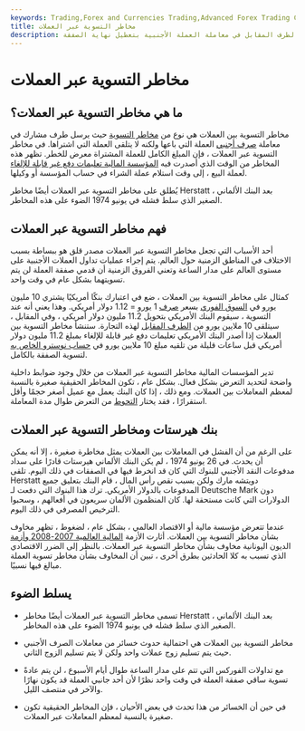 ```yaml
---
keywords: Trading,Forex and Currencies Trading,Advanced Forex Trading Concepts,Advanced Concepts
title: مخاطر التسوية عبر العملات
description: مخاطر التسوية بين العملات هي مخاطر عدم قيام الطرف المقابل في معاملة العملة الأجنبية بتعطيل نهاية الصفقة.
---
```


# مخاطر التسوية عبر العملات
## ما هي مخاطر التسوية عبر العملات؟

مخاطر التسوية بين العملات هي نوع من [مخاطر التسوية](/settlementrisk) حيث يرسل طرف مشارك في معاملة [صرف أجنبي](/foreign-exchange) العملة التي باعها ولكنه لا يتلقى العملة التي اشتراها. في مخاطر التسوية عبر العملات ، فإن المبلغ الكامل للعملة المشتراة معرض للخطر. تظهر هذه المخاطر من الوقت الذي أصدرت فيه [المؤسسة المالية تعليمات دفع غير قابلة للإلغاء](/financialinstitution) لعملة البيع ، إلى وقت استلام عملة الشراء في حساب المؤسسة أو وكيلها.

يُطلق على مخاطر التسوية عبر العملات أيضًا مخاطر Herstatt ، بعد البنك الألماني الصغير الذي سلط فشله في يونيو 1974 الضوء على هذه المخاطر.

## فهم مخاطر التسوية عبر العملات

أحد الأسباب التي تجعل مخاطر التسوية عبر العملات مصدر قلق هو ببساطة بسبب الاختلاف في المناطق الزمنية حول العالم. يتم إجراء عمليات تداول العملات الأجنبية على مستوى العالم على مدار الساعة وتعني الفروق الزمنية أن قدمي صفقة العملة لن يتم تسويتهما بشكل عام في وقت واحد.

كمثال على مخاطر التسوية بين العملات ، ضع في اعتبارك بنكًا أمريكيًا يشتري 10 مليون يورو في [السوق الفوري](/spotmarket) بسعر [صرف](/exchangerate) 1 يورو = 1.12 دولار أمريكي. وهذا يعني أنه عند التسوية ، سيقوم البنك الأمريكي بتحويل 11.2 مليون دولار أمريكي ، وفي المقابل ، سيتلقى 10 ملايين يورو من [الطرف المقابل](/counterparty) لهذه التجارة. ستنشأ مخاطر التسوية بين العملات إذا أصدر البنك الأمريكي تعليمات دفع غير قابلة للإلغاء بمبلغ 11.2 مليون دولار أمريكي قبل ساعات قليلة من تلقيه مبلغ 10 ملايين يورو في [حساب نوسترو الخاص به](/nostroaccount) لتسوية الصفقة بالكامل.

تدير المؤسسات المالية مخاطر التسوية عبر العملات من خلال وجود ضوابط داخلية واضحة لتحديد التعرض بشكل فعال. بشكل عام ، تكون المخاطر الحقيقية صغيرة بالنسبة لمعظم المعاملات بين العملات. ومع ذلك ، إذا كان البنك يعمل مع عميل أصغر حجمًا وأقل استقرارًا ، فقد يختار [التحوط](/hedge) من التعرض طوال مدة المعاملة.

## بنك هيرستات ومخاطر التسوية عبر العملات

على الرغم من أن الفشل في المعاملات بين العملات يمثل مخاطرة صغيرة ، إلا أنه يمكن أن يحدث. في 26 يونيو 1974 ، لم يكن البنك الألماني هيرستات قادرًا على سداد مدفوعات النقد الأجنبي للبنوك التي كان قد انخرط فيها في الصفقات في ذلك اليوم. تلقى Herstatt دويتشه مارك ولكن بسبب نقص رأس المال ، قام البنك بتعليق جميع المدفوعات بالدولار الأمريكي. ترك هذا البنوك التي دفعت لـ Deutsche Mark دون الدولارات التي كانت مستحقة لها. كان المنظمون الألمان سريعون في أفعالهم ، وسحبوا الترخيص المصرفي في ذلك اليوم.

عندما تتعرض مؤسسة مالية أو الاقتصاد العالمي ، بشكل عام ، لضغوط ، تظهر مخاوف بشأن مخاطر التسوية بين العملات. أثارت الأزمة [المالية العالمية 2007-2008 وأزمة](/financial-crisis) الديون اليونانية مخاوف بشأن مخاطر التسوية عبر العملات. بالنظر إلى الضرر الاقتصادي الذي تسبب به كلا الحادثين بطرق أخرى ، تبين أن المخاوف بشأن مخاطر تسوية العملة مبالغ فيها نسبيًا.

## يسلط الضوء

- تسمى مخاطر التسوية عبر العملات أيضًا مخاطر Herstatt ، بعد البنك الألماني الصغير الذي سلط فشله في يونيو 1974 الضوء على هذه المخاطر.

- مخاطر التسوية بين العملات هي احتمالية حدوث خسائر من معاملات الصرف الأجنبي حيث يتم تسليم زوج عملات واحد ولكن لا يتم تسليم الزوج الثاني.

- مع تداولات الفوركس التي تتم على مدار الساعة طوال أيام الأسبوع ، لن يتم عادةً تسوية ساقي صفقة العملة في وقت واحد نظرًا لأن أحد جانبي العملة قد يكون نهارًا والآخر في منتصف الليل.

- في حين أن الخسائر من هذا تحدث في بعض الأحيان ، فإن المخاطر الحقيقية تكون صغيرة بالنسبة لمعظم المعاملات عبر العملات.


